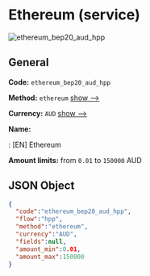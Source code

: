 
# Ethereum (service) 
![ethereum_bep20_aud_hpp](https://static.openfintech.io/payment_methods/ethereum_bep20_aud_hpp/logo.svg?w=400&c=v0.59.26#w200)  

## General 
 
**Code:** `ethereum_bep20_aud_hpp` 
 
**Method:** `ethereum` 
 [show -->](/payment-methods/ethereum/) 
 
**Currency:** `AUD` [show -->](/currencies/AUD/) 
 
**Name:** 
 
:	[EN] Ethereum 
 
**Amount limits:** from `0.01` to `150000` AUD 

## JSON Object 

```json
{
  "code":"ethereum_bep20_aud_hpp",
  "flow":"hpp",
  "method":"ethereum",
  "currency":"AUD",
  "fields":null,
  "amount_min":0.01,
  "amount_max":150000
}
```  
